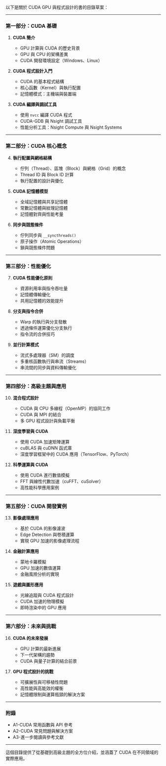 以下是關於 CUDA GPU 與程式設計的書的目錄草案：

---

### **第一部分：CUDA 基礎**
1. **CUDA 簡介**
   - GPU 計算與 CUDA 的歷史背景
   - GPU 與 CPU 的架構差異
   - CUDA 開發環境設定（Windows、Linux）

2. **CUDA 程式設計入門**
   - CUDA 的基本程式結構
   - 核心函數（Kernel）與執行配置
   - 記憶體模式：主機端與裝置端

3. **CUDA 編譯與調試工具**
   - 使用 `nvcc` 編譯 CUDA 程式
   - CUDA-GDB 與 Nsight 調試工具
   - 性能分析工具：Nsight Compute 與 Nsight Systems

---

### **第二部分：CUDA 核心概念**
4. **執行配置與網格結構**
   - 佇列（Thread）、區塊（Block）與網格（Grid）的概念
   - Thread ID 與 Block ID 計算
   - 執行配置的設計與優化

5. **CUDA 記憶體模型**
   - 全域記憶體與共享記憶體
   - 常數記憶體與紋理記憶體
   - 記憶體對齊與性能考量

6. **同步與競態條件**
   - 佇列同步與 `__syncthreads()`
   - 原子操作（Atomic Operations）
   - 鎖與競態條件問題

---

### **第三部分：性能優化**
7. **CUDA 性能優化原則**
   - 資源利用率與指令吞吐量
   - 記憶體傳輸優化
   - 共用記憶體的效能提升

8. **分支與指令合併**
   - Warp 的執行與分支發散
   - 透過條件運算優化分支執行
   - 指令流的合併技巧

9. **並行計算模式**
   - 流式多處理器（SM）的調度
   - 多重核函數執行與串流（Streams）
   - 串流間的同步與資料傳輸優化

---

### **第四部分：高級主題與應用**
10. **混合程式設計**
    - CUDA 與 CPU 多線程（OpenMP）的協同工作
    - CUDA 與 MPI 的結合
    - 多 GPU 程式設計與負載平衡

11. **深度學習與 CUDA**
    - 使用 CUDA 加速矩陣運算
    - cuBLAS 與 cuDNN 函式庫
    - 深度學習框架中的 CUDA 應用（TensorFlow、PyTorch）

12. **科學運算與 CUDA**
    - 使用 CUDA 進行數值模擬
    - FFT 與線性代數加速（cuFFT、cuSolver）
    - 高性能科學應用案例

---

### **第五部分：CUDA 開發實例**
13. **影像處理應用**
    - 基於 CUDA 的影像濾波
    - Edge Detection 與卷積運算
    - 實現 GPU 加速的影像處理流程

14. **金融計算應用**
    - 蒙地卡羅模擬
    - GPU 加速的數值運算
    - 金融風險分析的實現

15. **遊戲與圖形應用**
    - 光線追蹤與 CUDA 程式設計
    - CUDA 加速的物理模擬
    - 即時渲染中的 GPU 應用

---

### **第六部分：未來與挑戰**
16. **CUDA 的未來發展**
    - GPU 計算的最新進展
    - 下一代架構的趨勢
    - CUDA 與量子計算的結合前景

17. **GPU 程式設計的挑戰**
    - 可擴展性與可移植性問題
    - 高性能與高能效的權衡
    - 記憶體限制與運算瓶頸的解決方案

---

### **附錄**
- A1-CUDA 常用函數與 API 參考
- A2-CUDA 常見問題與解決方案
- A3-進一步閱讀與參考文獻

---

這個目錄提供了從基礎到高級主題的全方位介紹，並涵蓋了 CUDA 在不同領域的實際應用。
